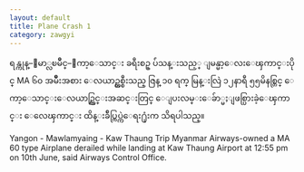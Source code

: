 ```yaml
---
layout: default
title: Plane Crash 1
category: zawgyi
---
```


<p class="my"><span class="zawgyi">ရန္ကုန္–ေမာ္လၿမိဳင္–ေကာ့ေသာင္း ခရီးစဥ္ ပ်ံသန္းသည့္ ျမန္မာ့ေလးေၾကာင္းပိုင္ MA ၆၀ အမ်ိဳးအစား ေလယာဥ္တစ္စီးသည္ ဇြန္ ၁၀ ရက္ မြန္းလြဲ ၁၂နာရီ ၅၅မိနစ္တြင္ ေကာ့ေသာင္းေလယာဥ္ကြင္းအဆင္းတြင္ ေျပးလမ္းေခ်ာ္မႈျဖစ္ပြားခဲ့ေၾကာင္း ေလေၾကာင္း ထိန္းခ်ဳပ္ကြပ္ကဲေရး႐ုံးက သိရပါသည္။</span></p>

<p class="hide-this">Yangon - Mawlamyaing - Kaw Thaung Trip Myanmar Airways-owned a MA 60 type Airplane derailed while landing at Kaw Thaung Airport at 12:55 pm on 10th June, said Airways Control Office.</p>
